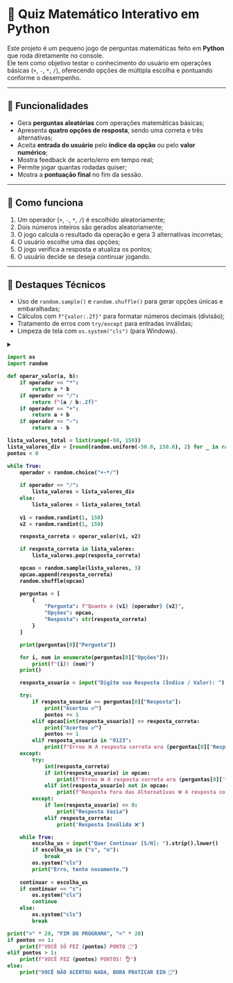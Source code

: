 # 🧠 Quiz Matemático Interativo em Python

Este projeto é um pequeno jogo de perguntas matemáticas feito em **Python** que roda diretamente no console.  
Ele tem como objetivo testar o conhecimento do usuário em operações básicas (`+`, `-`, `*`, `/`), oferecendo opções de múltipla escolha e pontuando conforme o desempenho.

---

## 🚀 Funcionalidades

- Gera **perguntas aleatórias** com operações matemáticas básicas;
- Apresenta **quatro opções de resposta**, sendo uma correta e três alternativas;
- Aceita **entrada do usuário** pelo **índice da opção** ou pelo **valor numérico**;
- Mostra feedback de acerto/erro em tempo real;
- Permite jogar quantas rodadas quiser;
- Mostra a **pontuação final** no fim da sessão.

---

## 🧩 Como funciona

1. Um operador (`+`, `-`, `*`, `/`) é escolhido aleatoriamente;
2. Dois números inteiros são gerados aleatoriamente;
3. O jogo calcula o resultado da operação e gera 3 alternativas incorretas;
4. O usuário escolhe uma das opções;
5. O jogo verifica a resposta e atualiza os pontos;
6. O usuário decide se deseja continuar jogando.

---

## 📌 Destaques Técnicos

- Uso de `random.sample()` e `random.shuffle()` para gerar opções únicas e embaralhadas;
- Cálculos com `f"{valor:.2f}"` para formatar números decimais (divisão);
- Tratamento de erros com `try/except` para entradas inválidas;
- Limpeza de tela com `os.system("cls")` (para Windows).


<details>
<summary><strong>

```python
import os 
import random

def operar_valor(a, b):
    if operador == "*":
        return a * b
    if operador == "/":
        return f"{a / b:.2f}"
    if operador == "+":
        return a + b
    if operador == "-":
        return a - b

lista_valores_total = list(range(-50, 150))
lista_valores_div = [round(random.uniform(-50.0, 150.0), 2) for _ in range(3)]
pontos = 0

while True:
    operador = random.choice("+-*/")
    
    if operador == "/":
        lista_valores = lista_valores_div
    else:
        lista_valores = lista_valores_total
    
    v1 = random.randint(1, 150)
    v2 = random.randint(1, 150)

    resposta_correta = operar_valor(v1, v2)

    if resposta_correta in lista_valores:
        lista_valores.pop(resposta_correta)

    opcao = random.sample(lista_valores, 3)
    opcao.append(resposta_correta)
    random.shuffle(opcao)

    perguntas = [
        {
            "Pergunta": f"Quanto é {v1} {operador} {v2}",
            "Opções": opcao,
            "Resposta": str(resposta_correta)
        }
    ]

    print(perguntas[0]["Pergunta"])

    for i, num in enumerate(perguntas[0]["Opções"]):
        print(f"{i}) {num}")
    print()

    resposta_usuario = input("Digite sua Resposta (Índice / Valor): ")

    try:
        if resposta_usuario == perguntas[0]["Resposta"]:
            print("Acertou ✅")
            pontos += 1
        elif opcao[int(resposta_usuario)] == resposta_correta:
            print("Acertou ✅")
            pontos += 1
        elif resposta_usuario in "0123":
            print(f"Errou ❌ A resposta correta era {perguntas[0]['Resposta']}")
    except:
        try:
            int(resposta_correta)
            if int(resposta_usuario) in opcao:
                print(f"Errou ❌ A resposta correta era {perguntas[0]['Resposta']}")
            elif int(resposta_usuario) not in opcao:
                print(f"Resposta Fora das Alternativas ❌ A resposta correta era {perguntas[0]['Resposta']}")
        except:
            if len(resposta_usuario) == 0:
                print("Resposta Vazia")
            elif resposta_correta:
                print('Resposta Inválida ❌')

    while True:
        escolha_us = input("Quer Continuar [S/N]: ").strip().lower()
        if escolha_us in ("s", "n"):
            break
        os.system("cls")
        print("Erro, tente novamente.")
    
    continuar = escolha_us
    if continuar == "s":
        os.system("cls")
        continue
    else:
        os.system("cls")
        break

print("=" * 20, "FIM DO PROGRAMA", "=" * 20)
if pontos == 1:
    print(f"VOCÊ SÓ FEZ {pontos} PONTO 🤨")
elif pontos > 1:
    print(f"VOCÊ FEZ {pontos} PONTOS! 👌")
else:
    print("VOCÊ NÃO ACERTOU NADA, BORA PRATICAR EIN 😬")
